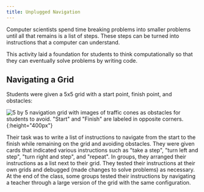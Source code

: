 ```yaml
---
title: Unplugged Navigation
---
```

Computer scientists spend time breaking problems into smaller problems until all that remains is a list of steps. These steps can be turned into instructions that a computer can understand.

This activity laid a foundation for students to think computationally so that they can eventually solve problems by writing code.

## Navigating a Grid

Students were given a 5x5 grid with a start point, finish point, and obstacles:

![5 by 5 navigation grid with images of traffic cones as obstacles for students to avoid. "Start" and "Finish" are labeled in opposite corners.](/images/uploads/unplugged-navigation-grid.jpg){:height="400px"}

Their task was to write a list of instructions to navigate from the start to the finish while remaining on the grid and avoiding obstacles. They were given cards that indicated various instructions such as "take a step", "turn left and step", "turn right and step", and "repeat". In groups, they arranged their instructions as a list next to their grid. They tested their instructions at their own grids and debugged (made changes to solve problems) as necessary. At the end of the class, some groups tested their instructions by navigating a teacher through a large version of the grid with the same configuration.
